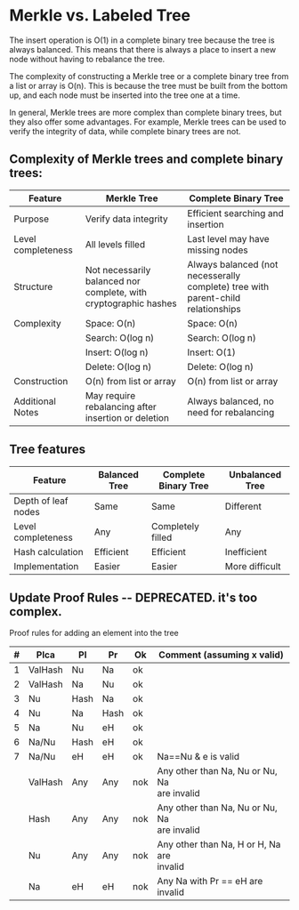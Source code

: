 # Merkle vs. Labeled Tree

The insert operation is O(1) in a complete binary tree because the tree is always balanced. This means that there is always a place to insert a new node without having to rebalance the tree.

The complexity of constructing a Merkle tree or a complete binary tree from a list or array is O(n). This is because the tree must be built from the bottom up, and each node must be inserted into the tree one at a time.

In general, Merkle trees are more complex than complete binary trees, but they also offer some advantages. For example, Merkle trees can be used to verify the integrity of data, while complete binary trees are not.

## Complexity of Merkle trees and complete binary trees:

| Feature            | Merkle Tree                                                      | Complete Binary Tree                                                             |
| ------------------ | ---------------------------------------------------------------- | -------------------------------------------------------------------------------- |
| Purpose            | Verify data integrity                                            | Efficient searching and insertion                                                |
| Level completeness | All levels filled                                                | Last level may have missing nodes                                                |
| Structure          | Not necessarily balanced nor complete, with cryptographic hashes | Always balanced (not necesserally complete) tree with parent-child relationships |
| Complexity         | Space: O(n)                                                      | Space: O(n)                                                                      |
|                    | Search: O(log n)                                                 | Search: O(log n)                                                                 |
|                    | Insert: O(log n)                                                 | Insert: O(1)                                                                     |
|                    | Delete: O(log n)                                                 | Delete: O(log n)                                                                 |
| Construction       | O(n) from list or array                                          | O(n) from list or array                                                          |
| Additional Notes   | May require rebalancing after insertion or deletion              | Always balanced, no need for rebalancing                                         |

## Tree features

| Feature             | Balanced Tree | Complete Binary Tree | Unbalanced Tree |
| ------------------- | ------------- | -------------------- | --------------- |
| Depth of leaf nodes | Same          | Same                 | Different       |
| Level completeness  | Any           | Completely filled    | Any             |
| Hash calculation    | Efficient     | Efficient            | Inefficient     |
| Implementation      | Easier        | Easier               | More difficult  |

## Update Proof Rules -- DEPRECATED. it's too complex.

Proof rules for adding an element into the tree

| **#** | **Plca** | **Pl** | **Pr** | **Ok** | **Comment (assuming x valid)**                 |
| ----- | -------- | ------ | ------ | ------ | ---------------------------------------------- |
| 1     | ValHash  | Nu     | Na     | ok     |                                                |
| 2     | ValHash  | Na     | Nu     | ok     |                                                |
| 3     | Nu       | Hash   | Na     | ok     |                                                |
| 4     | Nu       | Na     | Hash   | ok     |                                                |
| 5     | Na       | Nu     | eH     | ok     |                                                |
| 6     | Na/Nu    | Hash   | eH     | ok     |                                                |
| 7     | Na/Nu    | eH     | eH     | ok     | Na==Nu & e is valid                            |
|       | ValHash  | Any    | Any    | nok    | Any other than Na, Nu or Nu, Na<br>are invalid |
|       | Hash     | Any    | Any    | nok    | Any other than Na, Nu or Nu, Na<br>are invalid |
|       | Nu       | Any    | Any    | nok    | Any other than Na, H or H, Na are<br>invalid   |
|       | Na       | eH     | eH     | nok    | Any Na with Pr == eH are invalid               |
